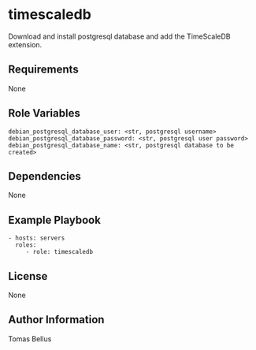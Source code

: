 timescaledb
=========

Download and install postgresql database and add the TimeScaleDB extension.

Requirements
------------

None

Role Variables
--------------

    debian_postgresql_database_user: <str, postgresql username>
    debian_postgresql_database_password: <str, postgresql user password>
    debian_postgresql_database_name: <str, postgresql database to be created>

Dependencies
------------

None

Example Playbook
----------------

    - hosts: servers
      roles:
         - role: timescaledb

License
-------

None

Author Information
------------------

Tomas Bellus
